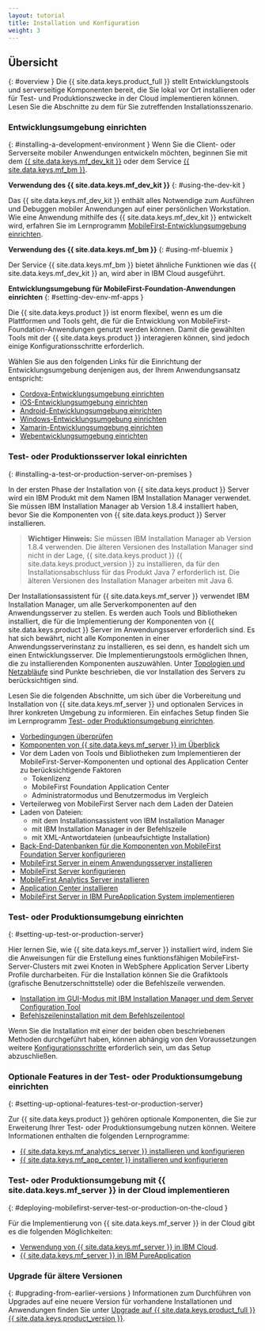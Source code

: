 ```yaml
---
layout: tutorial
title: Installation und Konfiguration
weight: 3
---
```

<!-- NLS_CHARSET=UTF-8 -->
## Übersicht
{: #overview }
Die {{ site.data.keys.product_full }} stellt Entwicklungstools und serverseitige Komponenten bereit, die Sie
lokal vor Ort installieren oder für Test- und Produktionszwecke in der Cloud implementieren können. Lesen Sie die Abschnitte zu dem für Sie zutreffenden
Installationsszenario.

### Entwicklungsumgebung einrichten
{: #installing-a-development-environment }
Wenn Sie die Client- oder Serverseite mobiler Anwendungen entwickeln möchten, beginnen Sie mit
dem [{{ site.data.keys.mf_dev_kit }}](development/mobilefirst/) oder
dem Service [{{ site.data.keys.mf_bm }}](../ibmcloud/using-mobile-foundation).

**Verwendung des {{ site.data.keys.mf_dev_kit }}**
{: #using-the-dev-kit }

Das {{ site.data.keys.mf_dev_kit }} enthält alles Notwendige zum Ausführen und Debuggen mobiler Anwendungen auf einer persönlichen Workstation. Wie eine Anwendung mithilfe des {{ site.data.keys.mf_dev_kit }} entwickelt wird, erfahren Sie im Lernprogramm [MobileFirst-Entwicklungsumgebung einrichten](development/mobilefirst). 

**Verwendung des {{ site.data.keys.mf_bm }}**
{: #using-mf-bluemix }

Der Service {{ site.data.keys.mf_bm }} bietet ähnliche Funktionen wie das {{ site.data.keys.mf_dev_kit }} an, wird aber in IBM Cloud ausgeführt. 

**Entwicklungsumgebung für MobileFirst-Foundation-Anwendungen einrichten**
{: #setting-dev-env-mf-apps }

Die {{ site.data.keys.product }} ist enorm flexibel, wenn es um die Plattformen und Tools geht, die für die Entwicklung von MobileFirst-Foundation-Anwendungen genutzt werden können. Damit die gewählten Tools mit der {{ site.data.keys.product }} interagieren können, sind jedoch einige Konfigurationsschritte erforderlich.  

Wählen Sie aus den folgenden Links für die Einrichtung der Entwicklungsumgebung denjenigen aus, der Ihrem Anwendungsansatz entspricht:

* [Cordova-Entwicklungsumgebung einrichten](development/cordova)
* [iOS-Entwicklungsumgebung einrichten](development/ios)
* [Android-Entwicklungsumgebung einrichten](development/android)
* [Windows-Entwicklungsumgebung einrichten](development/windows)
* [Xamarin-Entwicklungsumgebung einrichten](development/xamarin)
* [Webentwicklungsumgebung einrichten](development/web)

### Test- oder Produktionsserver lokal einrichten
{: #installing-a-test-or-production-server-on-premises }

In der ersten Phase der Installation von {{ site.data.keys.product }} Server wird ein IBM Produkt mit dem Namen IBM Installation Manager verwendet. Sie müssen IBM Installation Manager ab Version 1.8.4 installiert haben, bevor Sie die Komponenten von {{ site.data.keys.product }} Server installieren. 

> **Wichtiger Hinweis:** Sie müssen
IBM Installation Manager ab Version 1.8.4 verwenden. Die älteren Versionen des
Installation Manager sind nicht in der Lage, {{ site.data.keys.product }} {{ site.data.keys.product_version }}
zu installieren, da für den Installationsabschluss für das Produkt
Java 7 erforderlich ist. Die älteren Versionen des Installation
Manager arbeiten mit Java 6.

Der Installationsassistent für {{ site.data.keys.mf_server }} verwendet IBM Installation Manager, um alle Serverkomponenten auf den Anwendungsserver zu stellen. Es werden auch Tools und Bibliotheken installiert, die für die Implementierung der Komponenten von {{ site.data.keys.product }} Server im Anwendungsserver erforderlich sind. Es hat sich bewährt, nicht alle Komponenten in einer Anwendungsserverinstanz zu installieren, es sei denn, es handelt sich um einen Entwicklungsserver. Die Implementierungstools ermöglichen Ihnen, die zu installierenden Komponenten auszuwählen. Unter [Topologien und Netzabläufe](production/prod-env/topologies) sind Punkte beschrieben, die vor Installation des Servers zu berücksichtigen sind. 

Lesen Sie die folgenden Abschnitte, um sich über die Vorbereitung und Installation von {{ site.data.keys.mf_server }} und optionalen Services in Ihrer konkreten Umgebung zu informieren. Ein einfaches Setup finden Sie im Lernprogramm [Test- oder Produktionsumgebung einrichten](production). 

* [Vorbedingungen überprüfen](production/prod-env/prereqs)
* [Komponenten von {{ site.data.keys.mf_server }} im Überblick](production/prod-env/topologies)
* Vor dem Laden von Tools und Bibliotheken zum Implementieren der MobileFirst-Server-Komponenten und optional des Application Center zu berücksichtigende Faktoren
  * Tokenlizenz
  * MobileFirst Foundation Application Center
  * Administratormodus und Benutzermodus im Vergleich
* Verteilerweg von MobileFirst Server nach dem Laden der Dateien
* Laden von Dateien: 
  * mit dem Installationsassistent von IBM Installation Manager
  * mit IBM Installation Manager in der Befehlszeile
  * mit XML-Antwortdateien (unbeaufsichtigte Installation)
* [Back-End-Datenbanken für die Komponenten von MobileFirst Foundation Server konfigurieren](production/prod-env/databases)
* [MobileFirst Server in einem Anwendungsserver installieren](production/prod-env/appserver)
* [MobileFirst Server konfigurieren](production/server-configuration)
* [MobileFirst Analytics Server installieren](production/analytics/installation)
* [Application Center installieren](production/appcenter)
* [MobileFirst Server in IBM PureApplication System implementieren](production/pure-application)

### Test- oder Produktionsumgebung einrichten
{: #setting-up-test-or-production-server}

Hier lernen Sie, wie {{ site.data.keys.mf_server }} installiert wird, indem Sie
die Anweisungen für die Erstellung eines
funktionsfähigen MobileFirst-Server-Clusters mit zwei Knoten in
WebSphere Application Server Liberty Profile durcharbeiten. Für die Installation können Sie die Grafiktools (grafische Benutzerschnittstelle) oder die Befehlszeile verwenden. 

* [Installation im GUI-Modus mit IBM Installation Manager und dem Server Configuration Tool](production/simple-install/graphical-mode)
* [Befehlszeileninstallation mit dem Befehlszeilentool](production/simple-install/command-line)

Wenn Sie die Installation mit einer der beiden oben beschriebenen Methoden durchgeführt haben, können abhängig von den Voraussetzungen weitere [Konfigurationsschritte](production/server-configuration) erforderlich sein, um das Setup abzuschließen. 

### Optionale Features in der Test- oder Produktionsumgebung einrichten
{: #setting-up-optional-features-test-or-production-server}

Zur {{ site.data.keys.product }} gehören optionale Komponenten, die Sie zur Erweiterung Ihrer Test- oder Produktionsumgebung nutzen können. Weitere Informationen enthalten die folgenden Lernprogramme: 

* [{{ site.data.keys.mf_analytics_server }} installieren und konfigurieren](production/analytics/installation/)
* [{{ site.data.keys.mf_app_center }} installieren und konfigurieren](production/appcenter)

### Test- oder Produktionsumgebung mit {{ site.data.keys.mf_server }} in der Cloud implementieren
{: #deploying-mobilefirst-server-test-or-production-on-the-cloud }

Für die Implementierung von {{ site.data.keys.mf_server }} in der Cloud gibt es die folgenden Möglichkeiten:

* [Verwendung von {{ site.data.keys.mf_server }} in IBM Cloud](../bluemix).
* [{{ site.data.keys.mf_server }} in IBM PureApplication](production/pure-application)

### Upgrade für ältere Versionen
{: #upgrading-from-earlier-versions }
Informationen zum Durchführen von Upgrades auf eine neuere Version für vorhandene Installationen und Anwendungen finden Sie unter
[Upgrade
auf {{ site.data.keys.product_full }} {{ site.data.keys.product_version }}](../all-tutorials/#upgrading_to_current_version).

